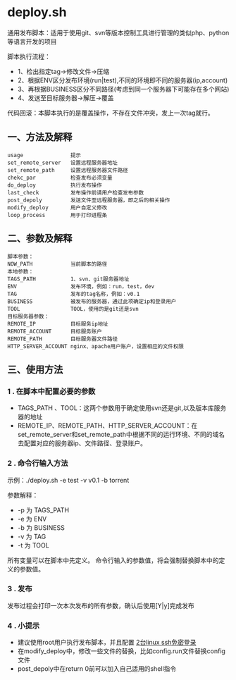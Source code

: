 # deploy.sh
通用发布脚本：适用于使用git、svn等版本控制工具进行管理的类似php、python等语言开发的项目

脚本执行流程：
* 1、检出指定tag->修改文件->压缩
* 2、根据ENV区分发布环境(run|test),不同的环境即不同的服务器(ip,account)
* 3、再根据BUSINESS区分不同路径(考虑到同一个服务器下可能存在多个网站)
* 4、发送至目标服务器->解压->覆盖

代码回滚：本脚本执行的是覆盖操作，不存在文件冲突，发上一次tag就行。

## 一、方法及解释
```
usage               提示
set_remote_server   设置远程服务器地址
set_remote_path     设置远程服务器文件路径
chekc_par           检查发布必须变量
do_deploy           执行发布操作
last_check          发布操作前请用户检查发布参数
post_depoly         发送文件至远程服务器，即之后的相关操作
modify_deploy       用户自定义修改
loop_process        用于打印进程条
```

## 二、参数及解释
```
脚本参数：
NOW_PATH            当前脚本的路径
本地参数：
TAGS_PATH           1、svn、git服务器地址
ENV                 发布环境，例如：run，test，dev
TAG                 发布的tag名称，例如：v0.1
BUSINESS            被发布的服务器，通过此项确定ip和登录用户
TOOL                TOOL，使用的是git还是svn
目标服务器参数：
REMOTE_IP           目标服务ip地址
REMOTE_ACCOUNT      目标服务账户
REMOTE_PATH         目标服务器文件路径
HTTP_SERVER_ACCOUNT nginx、apache用户账户，设置相应的文件权限
```
## 三、使用方法
### 1 . 在脚本中配置必要的参数
* TAGS_PATH 、TOOL：这两个参数用于确定使用svn还是git,以及版本库服务器的地址
* REMOTE_IP、REMOTE_PATH、HTTP_SERVER_ACCOUNT：在set_remote_server和set_remote_path中根据不同的运行环境、不同的域名去配置对应的服务器ip、文件路径、登录账户。

### 2 . 命令行输入方法
示例：./deploy.sh -e test -v v0.1 -b torrent

参数解释：
* -p 为 TAGS_PATH
* -e 为 ENV
* -b 为 BUSINESS
* -v 为 TAG
* -t 为 TOOL

所有变量可以在脚本中先定义。
命令行输入的参数值，将会强制替换脚本中的定义的参数值。
### 3 . 发布
发布过程会打印一次本次发布的所有参数，确认后使用[Y|y]完成发布

### 4 . 小提示
* 建议使用root用户执行发布脚本，并且配置 [2台linux ssh免密登录](http://zengbingo.com/p/252.html)
* 在modify_deploy中，修改一些文件的替换，比如config.run文件替换config文件
* post_depoly中在return 0前可以加入自己适用的shell指令
